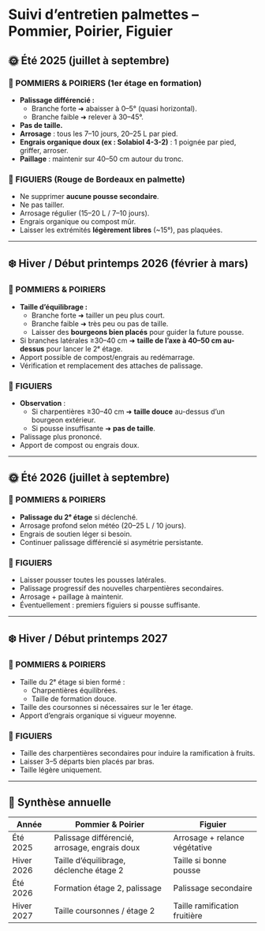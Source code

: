 
# Suivi d’entretien palmettes – Pommier, Poirier, Figuier

## 🌞 Été 2025 (juillet à septembre)

### 🍏 POMMIERS & POIRIERS (1er étage en formation)

- **Palissage différencié :**
  - Branche forte ➜ abaisser à 0–5° (quasi horizontal).
  - Branche faible ➜ relever à 30–45°.
- **Pas de taille.**
- **Arrosage** : tous les 7–10 jours, 20–25 L par pied.
- **Engrais organique doux (ex : Solabiol 4-3-2)** : 1 poignée par pied, griffer, arroser.
- **Paillage** : maintenir sur 40–50 cm autour du tronc.

### 🌿 FIGUIERS (Rouge de Bordeaux en palmette)

- Ne supprimer **aucune pousse secondaire**.
- Ne pas tailler.
- Arrosage régulier (15–20 L / 7–10 jours).
- Engrais organique ou compost mûr.
- Laisser les extrémités **légèrement libres** (~15°), pas plaquées.

---

## ❄️ Hiver / Début printemps 2026 (février à mars)

### 🍏 POMMIERS & POIRIERS

- **Taille d’équilibrage :**
  - Branche forte ➜ tailler un peu plus court.
  - Branche faible ➜ très peu ou pas de taille.
  - Laisser des **bourgeons bien placés** pour guider la future pousse.
- Si branches latérales ≥30–40 cm ➜ **taille de l’axe à 40–50 cm au-dessus** pour lancer le 2ᵉ étage.
- Apport possible de compost/engrais au redémarrage.
- Vérification et remplacement des attaches de palissage.

### 🌿 FIGUIERS

- **Observation** :
  - Si charpentières ≥30–40 cm ➜ **taille douce** au-dessus d’un bourgeon extérieur.
  - Si pousse insuffisante ➜ **pas de taille**.
- Palissage plus prononcé.
- Apport de compost ou engrais doux.

---

## 🌞 Été 2026 (juillet à septembre)

### 🍏 POMMIERS & POIRIERS

- **Palissage du 2ᵉ étage** si déclenché.
- Arrosage profond selon météo (20–25 L / 10 jours).
- Engrais de soutien léger si besoin.
- Continuer palissage différencié si asymétrie persistante.

### 🌿 FIGUIERS

- Laisser pousser toutes les pousses latérales.
- Palissage progressif des nouvelles charpentières secondaires.
- Arrosage + paillage à maintenir.
- Éventuellement : premiers figuiers si pousse suffisante.

---

## ❄️ Hiver / Début printemps 2027

### 🍏 POMMIERS & POIRIERS

- Taille du 2ᵉ étage si bien formé :
  - Charpentières équilibrées.
  - Taille de formation douce.
- Taille des coursonnes si nécessaires sur le 1er étage.
- Apport d’engrais organique si vigueur moyenne.

### 🌿 FIGUIERS

- Taille des charpentières secondaires pour induire la ramification à fruits.
- Laisser 3–5 départs bien placés par bras.
- Taille légère uniquement.

---

## 📌 Synthèse annuelle

| Année | Pommier & Poirier | Figuier |
|-------|-------------------|---------|
| Été 2025 | Palissage différencié, arrosage, engrais doux | Arrosage + relance végétative |
| Hiver 2026 | Taille d’équilibrage, déclenche étage 2 | Taille si bonne pousse |
| Été 2026 | Formation étage 2, palissage | Palissage secondaire |
| Hiver 2027 | Taille coursonnes / étage 2 | Taille ramification fruitière |
